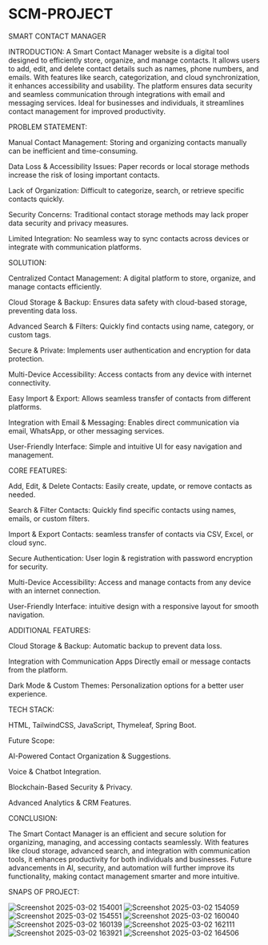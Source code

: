 # SCM-PROJECT
SMART CONTACT MANAGER

INTRODUCTION:
     A Smart Contact Manager website is a digital tool designed to efficiently store, organize, and manage contacts. It allows users to add, edit, and delete contact details such as names, phone numbers, and emails.      With features like search, categorization, and cloud synchronization, it enhances accessibility and usability. The platform ensures data security and seamless communication through integrations with email and        messaging services. Ideal for businesses and individuals, it streamlines contact management for improved productivity.

 PROBLEM STATEMENT:
   
   Manual Contact Management: Storing and organizing contacts manually can be inefficient and time-consuming.

  Data Loss & Accessibility Issues: Paper records or local storage methods increase the risk of losing important contacts.

  Lack of Organization: Difficult to categorize, search, or retrieve specific contacts quickly.

  Security Concerns: Traditional contact storage methods may lack proper data security and privacy measures.

  Limited Integration: No seamless way to sync contacts across devices or integrate with communication platforms.

SOLUTION:

Centralized Contact Management: A digital platform to store, organize, and manage contacts efficiently.

Cloud Storage & Backup: Ensures data safety with cloud-based storage, preventing data loss.

Advanced Search & Filters: Quickly find contacts using name, category, or custom tags.

Secure & Private: Implements user authentication and encryption for data protection.

Multi-Device Accessibility: Access contacts from any device with internet connectivity.

Easy Import & Export: Allows seamless transfer of contacts from different platforms.

Integration with Email & Messaging: Enables direct communication via email, WhatsApp, or other messaging services.

User-Friendly Interface: Simple and intuitive UI for easy navigation and management.

CORE FEATURES:

Add, Edit, & Delete Contacts: Easily create, update, or remove contacts as needed.

Search & Filter Contacts: Quickly find specific contacts using names, emails, or custom filters.

Import & Export Contacts: seamless transfer of contacts via CSV, Excel, or cloud sync.

Secure Authentication: User login & registration with password encryption for security.

Multi-Device Accessibility: Access and manage contacts from any device with an internet connection.

User-Friendly Interface: intuitive design with a responsive layout for smooth navigation.

ADDITIONAL FEATURES:

Cloud Storage & Backup: Automatic backup to prevent data loss.

Integration with Communication Apps Directly email or message contacts from the platform.

Dark Mode & Custom Themes: Personalization options for a better user experience.

TECH STACK:

HTML, 
TailwindCSS,
JavaScript,
Thymeleaf,
Spring Boot.

Future Scope:

AI-Powered Contact Organization & Suggestions.

Voice & Chatbot Integration.

Blockchain-Based Security & Privacy.

Advanced Analytics & CRM Features.



CONCLUSION:

The Smart Contact Manager is an efficient and secure solution for organizing, managing, and accessing contacts seamlessly. With features like cloud storage, advanced search, and integration with communication tools, it enhances productivity for both individuals and businesses. Future advancements in AI, security, and automation will further improve its functionality, making contact management smarter and more intuitive.

SNAPS OF PROJECT:








![Screenshot 2025-03-02 154001](https://github.com/user-attachments/assets/f3f15fd0-b1c9-4734-a7f9-dcb13a4a283e)
![Screenshot 2025-03-02 154059](https://github.com/user-attachments/assets/eba575ce-0eb5-4a98-bf0a-b1c8f4a50d4a)
![Screenshot 2025-03-02 154551](https://github.com/user-attachments/assets/6cf4823c-8b46-48a1-9c93-89bcca70d26c)
![Screenshot 2025-03-02 160040](https://github.com/user-attachments/assets/a3647c95-e822-4390-a35f-dfb72643f56a)
![Screenshot 2025-03-02 160139](https://github.com/user-attachments/assets/e57dc690-11fa-4948-9c16-0c343c1b5175)
![Screenshot 2025-03-02 162111](https://github.com/user-attachments/assets/2c20bbe6-261c-4194-a132-29e746cd0059)
![Screenshot 2025-03-02 163921](https://github.com/user-attachments/assets/93321922-7999-4d4a-8b0a-f2bc1e4a1dcd)
![Screenshot 2025-03-02 164506](https://github.com/user-attachments/assets/3b39ec62-e1cf-4127-8f07-82fca851e529)
